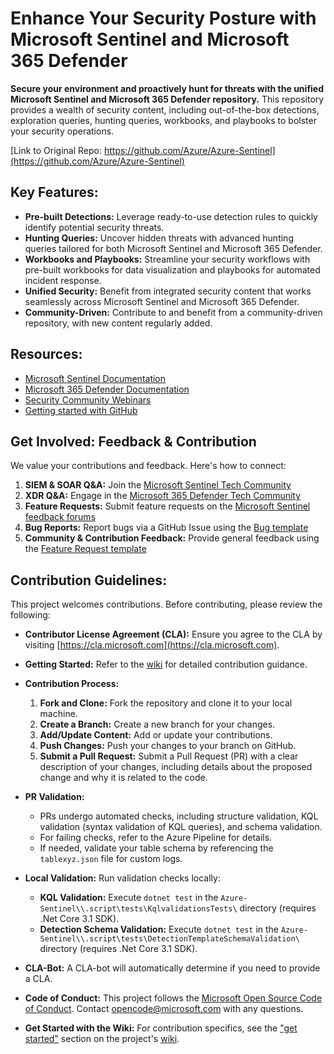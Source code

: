 # Enhance Your Security Posture with Microsoft Sentinel and Microsoft 365 Defender

**Secure your environment and proactively hunt for threats with the unified Microsoft Sentinel and Microsoft 365 Defender repository.** This repository provides a wealth of security content, including out-of-the-box detections, exploration queries, hunting queries, workbooks, and playbooks to bolster your security operations.  

[Link to Original Repo:  https://github.com/Azure/Azure-Sentinel](https://github.com/Azure/Azure-Sentinel)

## Key Features:

*   **Pre-built Detections:** Leverage ready-to-use detection rules to quickly identify potential security threats.
*   **Hunting Queries:**  Uncover hidden threats with advanced hunting queries tailored for both Microsoft Sentinel and Microsoft 365 Defender.
*   **Workbooks and Playbooks:** Streamline your security workflows with pre-built workbooks for data visualization and playbooks for automated incident response.
*   **Unified Security:**  Benefit from integrated security content that works seamlessly across Microsoft Sentinel and Microsoft 365 Defender.
*   **Community-Driven:** Contribute to and benefit from a community-driven repository, with new content regularly added.

## Resources:

*   [Microsoft Sentinel Documentation](https://go.microsoft.com/fwlink/?linkid=2073774&clcid=0x409)
*   [Microsoft 365 Defender Documentation](https://docs.microsoft.com/microsoft-365/security/defender/microsoft-365-defender?view=o365-worldwide)
*   [Security Community Webinars](https://aka.ms/securitywebinars)
*   [Getting started with GitHub](https://help.github.com/en#dotcom)

## Get Involved: Feedback & Contribution

We value your contributions and feedback.  Here's how to connect:

1.  **SIEM & SOAR Q&A:** Join the [Microsoft Sentinel Tech Community](https://techcommunity.microsoft.com/t5/microsoft-sentinel/bd-p/MicrosoftSentinel)
2.  **XDR Q&A:** Engage in the [Microsoft 365 Defender Tech Community](https://techcommunity.microsoft.com/t5/microsoft-365-defender/bd-p/MicrosoftThreatProtection)
3.  **Feature Requests:**  Submit feature requests on the [Microsoft Sentinel feedback forums](https://feedback.azure.com/d365community/forum/37638d17-0625-ec11-b6e6-000d3a4f07b8)
4.  **Bug Reports:** Report bugs via a GitHub Issue using the [Bug template](https://github.com/Azure/Azure-Sentinel/issues/new?assignees=&labels=&template=bug_report.md&title=)
5.  **Community & Contribution Feedback:**  Provide general feedback using the [Feature Request template](https://github.com/Azure/Azure-Sentinel/issues/new?assignees=&labels=&template=feature_request.md&title=)

## Contribution Guidelines:

This project welcomes contributions. Before contributing, please review the following:

*   **Contributor License Agreement (CLA):**  Ensure you agree to the CLA by visiting [https://cla.microsoft.com](https://cla.microsoft.com).
*   **Getting Started:** Refer to the [wiki](https://aka.ms/threathunters) for detailed contribution guidance.
*   **Contribution Process:**
    1.  **Fork and Clone:** Fork the repository and clone it to your local machine.
    2.  **Create a Branch:** Create a new branch for your changes.
    3.  **Add/Update Content:** Add or update your contributions.  
    4.  **Push Changes:** Push your changes to your branch on GitHub.
    5.  **Submit a Pull Request:**  Submit a Pull Request (PR) with a clear description of your changes, including details about the proposed change and why it is related to the code.

*   **PR Validation:**
    *   PRs undergo automated checks, including structure validation, KQL validation (syntax validation of KQL queries), and schema validation.
    *   For failing checks, refer to the Azure Pipeline for details.
    *   If needed, validate your table schema by referencing the `tablexyz.json` file for custom logs.

*   **Local Validation:** Run validation checks locally:
    *   **KQL Validation:** Execute `dotnet test` in the `Azure-Sentinel\\.script\tests\KqlvalidationsTests\` directory (requires .Net Core 3.1 SDK).
    *   **Detection Schema Validation:** Execute `dotnet test` in the `Azure-Sentinel\\.script\tests\DetectionTemplateSchemaValidation\` directory (requires .Net Core 3.1 SDK).

*   **CLA-Bot:** A CLA-bot will automatically determine if you need to provide a CLA.

*   **Code of Conduct:**  This project follows the [Microsoft Open Source Code of Conduct](https://opensource.microsoft.com/codeofconduct/).  Contact [opencode@microsoft.com](mailto:opencode@microsoft.com) with any questions.

*   **Get Started with the Wiki:** For contribution specifics, see the ["get started"](https://github.com/Azure/Azure-Sentinel/wiki#get-started) section on the project's [wiki](https://aka.ms/threathunters).